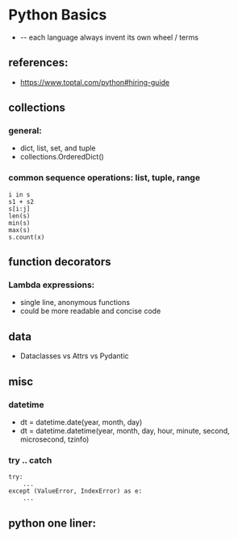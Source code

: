 # Python Basics
* -- each language always invent its own wheel / terms

## references:
* https://www.toptal.com/python#hiring-guide

## collections

### general:
* dict, list, set, and tuple
* collections.OrderedDict()

### common sequence operations: list, tuple, range
```
i in s
s1 + s2
s[i:j]
len(s)
min(s)
max(s)
s.count(x)
```

## function decorators

### Lambda expressions:
* single line, anonymous functions
* could be more readable and concise code


## data
* Dataclasses vs Attrs vs Pydantic

## misc

### datetime
* dt = datetime.date(year, month, day)
* dt = datetime.datetime(year, month, day, hour, minute, second, microsecond, tzinfo)

### try .. catch
```
try:
    ...
except (ValueError, IndexError) as e:
    ...
```


## python one liner:
```

```

